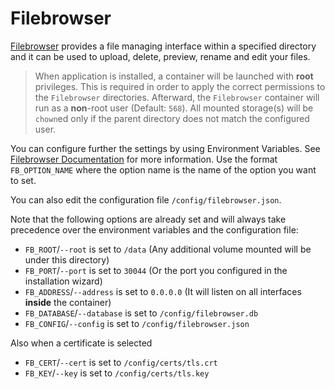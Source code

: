 # Filebrowser

[Filebrowser](https://filebrowser.org) provides a file managing interface within a specified directory and it can be used to upload, delete, preview, rename and edit your files.

> When application is installed, a container will be launched with **root** privileges.
> This is required in order to apply the correct permissions to the `Filebrowser` directories.
> Afterward, the `Filebrowser` container will run as a **non**-root user (Default: `568`).
> All mounted storage(s) will be `chown`ed only if the parent directory does not match the configured user.

You can configure further the settings by using Environment Variables.
See [Filebrowser Documentation](https://filebrowser.org/cli/filebrowser) for more information.
Use the format `FB_OPTION_NAME` where the option name is the name of the option you want to set.

You can also edit the configuration file `/config/filebrowser.json`.

Note that the following options are already set and will always take precedence
over the environment variables and the configuration file:

- `FB_ROOT`/`--root` is set to `/data` (Any additional volume mounted will be under this directory)
- `FB_PORT`/`--port` is set to `30044` (Or the port you configured in the installation wizard)
- `FB_ADDRESS`/`--address` is set to `0.0.0.0` (It will listen on all interfaces **inside** the container)
- `FB_DATABASE`/`--database` is set to `/config/filebrowser.db`
- `FB_CONFIG`/`--config` is set to `/config/filebrowser.json`

Also when a certificate is selected

- `FB_CERT`/`--cert` is set to `/config/certs/tls.crt`
- `FB_KEY`/`--key` is set to `/config/certs/tls.key`
